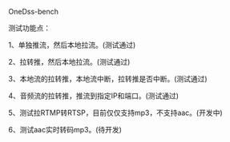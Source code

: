 OneDss-bench

测试功能点：

1、单独推流，然后本地拉流。(测试通过)

2、拉转推，然后本地拉流。(测试通过)

3、本地流的拉转推，本地流中断，拉转推是否中断。(测试通过)

4、音频流的拉转推，推流到指定IP和端口。(测试通过)

5、测试拉RTMP转RTSP，目前仅仅支持mp3，不支持aac。(开发中)

6、测试aac实时转码mp3。(待开发)
